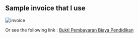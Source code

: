 ## Sample invoice that I use

![invoice](https://bankir.id/wp-content/uploads/2020/08/cetak-atau-simpan-bukti-pembayaran.jpg)

Or see the following link :
[Bukti Pembayaran Biaya Pendidikan](https://www.google.com/imgres?imgurl=https%3A%2F%2Fbankir.id%2Fwp-content%2Fuploads%2F2020%2F08%2Fcetak-atau-simpan-bukti-pembayaran.jpg&tbnid=s2w2l5O4HmcJJM&vet=12ahUKEwiFtv65zp2AAxWAyKACHWafBzgQMygBegUIARCPAQ..i&imgrefurl=https%3A%2F%2Fbankir.id%2Fcara-bayar-ukt-unsri-via-atm-bni%2F&docid=QGD_yWLwYy2_dM&w=600&h=400&itg=1&q=contoh%20pembayaran%20ukt%20sriwijaya%20bank%20online&hl=id&ved=2ahUKEwiFtv65zp2AAxWAyKACHWafBzgQMygBegUIARCPAQ)

